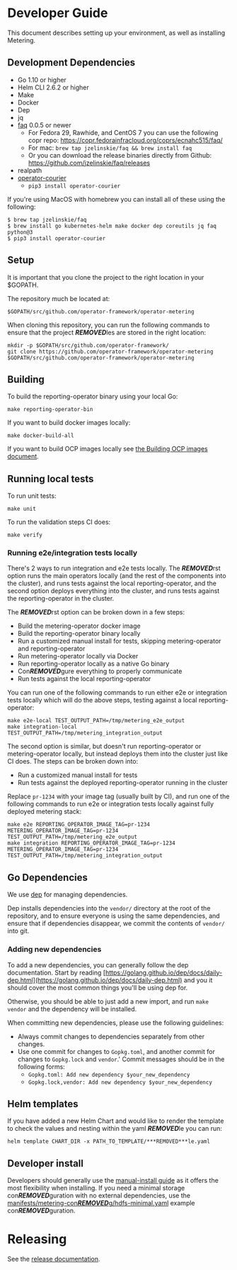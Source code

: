 # Developer Guide

This document describes setting up your environment, as well as installing Metering.

## Development Dependencies

- Go 1.10 or higher
- Helm CLI 2.6.2 or higher
- Make
- Docker
- Dep
- jq
- [faq](https://github.com/jzelinskie/faq) 0.0.5 or newer
  - For Fedora 29, Rawhide, and CentOS 7 you can use the following copr repo: https://copr.fedorainfracloud.org/coprs/ecnahc515/faq/
  - For mac: `brew tap jzelinskie/faq && brew install faq`
  - Or you can download the release binaries directly from Github: https://github.com/jzelinskie/faq/releases
- realpath
- [operator-courier](https://github.com/operator-framework/operator-courier)
  - `pip3 install operator-courier`

If you're using MacOS with homebrew you can install all of these using the
following:

```
$ brew tap jzelinskie/faq
$ brew install go kubernetes-helm make docker dep coreutils jq faq python@3
$ pip3 install operator-courier
```

## Setup

It is important that you clone the project to the right location in your $GOPATH.

The repository much be located at:

```
$GOPATH/src/github.com/operator-framework/operator-metering
```

When cloning this repository, you can run the following commands to ensure that the project ***REMOVED***les are stored in the right location:

```
mkdir -p $GOPATH/src/github.com/operator-framework/
git clone https://github.com/operator-framework/operator-metering $GOPATH/src/github.com/operator-framework/operator-metering
```

## Building

To build the reporting-operator binary using your local Go:

```
make reporting-operator-bin
```

If you want to build docker images locally:

```
make docker-build-all
```

If you want to build OCP images locally see [the Building OCP images document](ocp-images.md).

## Running local tests

To run unit tests:

```
make unit
```

To run the validation steps CI does:

```
make verify
```

### Running e2e/integration tests locally

There's 2 ways to run integration and e2e tests locally.
The ***REMOVED***rst option runs the main operators locally (and the rest of the components into the cluster), and runs tests against the local reporting-operator, and the second option deploys everything into the cluster, and runs tests against the reporting-operator in the cluster.

The ***REMOVED***rst option can be broken down in a few steps:

- Build the metering-operator docker image
- Build the reporting-operator binary locally
- Run a customized manual install for tests, skipping metering-operator and reporting-operator
- Run metering-operator locally via Docker
- Run reporting-operator locally as a native Go binary
- Con***REMOVED***gure everything to properly communicate
- Run tests against the local reporting-operator

You can run one of the following commands to run either e2e or integration tests locally which will do the above steps, testing against a local reporting-operator:

```
make e2e-local TEST_OUTPUT_PATH=/tmp/metering_e2e_output
make integration-local TEST_OUTPUT_PATH=/tmp/metering_integration_output
```

The second option is similar, but doesn't run reporting-operator or metering-operator locally, but instead deploys them into the cluster just like CI does.
The steps can be broken down into:

- Run a customized manual install for tests
- Run tests against the deployed reporting-operator running in the cluster

Replace `pr-1234` with your image tag (usually built by CI), and run one of the following commands to run e2e or integration tests locally against fully deployed metering stack:

```
make e2e REPORTING_OPERATOR_IMAGE_TAG=pr-1234 METERING_OPERATOR_IMAGE_TAG=pr-1234 TEST_OUTPUT_PATH=/tmp/metering_e2e_output
make integration REPORTING_OPERATOR_IMAGE_TAG=pr-1234 METERING_OPERATOR_IMAGE_TAG=pr-1234 TEST_OUTPUT_PATH=/tmp/metering_integration_output
```

## Go Dependencies

We use [dep](https://golang.github.io/dep/docs/introduction.html) for managing
dependencies.

Dep installs dependencies into the `vendor/` directory at the
root of the repository, and to ensure everyone is using the same dependencies,
and ensure that if dependencies disappear, we commit the contents of `vendor/`
into git.

### Adding new dependencies

To add a new dependencies, you can generally follow the dep documentation.
Start by reading [https://golang.github.io/dep/docs/daily-dep.html](https://golang.github.io/dep/docs/daily-dep.html)
and you it should cover the most common things you'll be using dep for.

Otherwise, you should be able to just add a new import, and run `make vendor`
and the dependency will be installed.

When committing new dependencies, please use the following guidelines:

- Always commit changes to dependencies separately from other changes.
- Use one commit for changes to `Gopkg.toml`, and another commit for changes to
  `Gopkg.lock` and `vendor`.' Commit messages should be in the following forms:
  - `Gopkg.toml: Add new dependency $your_new_dependency`
  - `Gopkg.lock,vendor: Add new dependency $your_new_dependency`

## Helm templates

If you have added a new Helm Chart and would like to render the template to check the values and nesting within the yaml ***REMOVED***le you can run:

```
helm template CHART_DIR -x PATH_TO_TEMPLATE/***REMOVED***le.yaml
```

## Developer install

Developers should generally use the [manual-install guide](../manual-install.md) as it offers the most flexibility when installing.
If you need a minimal storage con***REMOVED***guration with no external dependencies, use the [manifests/metering-con***REMOVED***g/hdfs-minimal.yaml](manifests/metering-con***REMOVED***g/hdfs-minimal.yaml) example con***REMOVED***guration.

# Releasing

See the [release documentation](release.md).
